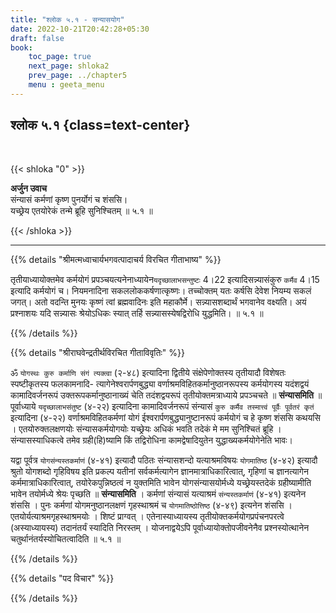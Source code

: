 ```yaml
---
title: "श्लोक ५.१ - सन्यासयोग"
date: 2022-10-21T20:42:28+05:30
draft: false
book:
    toc_page: true
    next_page: shloka2
    prev_page: ../chapter5
    menu : geeta_menu
---
```




## श्लोक ५.१ {class=text-center}

<br/>

{{< shloka  "0"  >}}

**अर्जुन उवाच**   
संन्यासं कर्मणां कृष्ण पुनर्योगं च शंससि।  
यच्छ्रेय एतयोरेकं तन्मे ब्रूहि सुनिश्चितम् ॥ ५.१ ॥

{{< /shloka >}}

---


{{% details "श्रीमत्मध्वाचार्यभगवत्पादाचर्य विरचित  गीताभाष्य" %}}

तृतीयाध्यायोक्तमेव कर्मयोगं 
प्रपञ्चयत्यनेनाध्यायेन`यदृच्छालाभसन्तुष्टः` 4।22 
इत्यादिसन्न्यासंकुरु `कर्मैव` 4।15 इत्यादि कर्मयोगं च। 
नियमनादिना सकललोककर्षणात्कृष्णः। 
तच्चोक्तम् यतः कर्षसि देवेश नियम्य सकलं जगत्। 
अतो वदन्ति मुनयः कृष्णं त्वां ब्रह्मवादिनः इति महाकौर्मे। 
सन्न्यासशब्दार्थं भगवानेव वक्ष्यति। 
अयं प्रश्नाशयः यदि सन्न्यासः श्रेयोऽधिकः स्यात् तर्हि 
सन्न्यासस्येषद्विरोधि युद्धमिति।  ॥ ५.१ ॥

{{% /details %}}



{{% details "श्रीराघवेन्द्रतीर्थविरचित गीताविवृतिः" %}}



ॐ `योगस्थः कुरु कर्माणि संगं त्यक्त्वा` (२-४८) इत्यादिना द्वितीये
संक्षेपेणोक्तस्य तृतीयादौ विशेषतः स्पष्टीकृतस्य फलकामनादि-
त्यागेनेश्वरार्पणबुद्ध्या वर्णाश्रमविहितकर्मानुष्ठानरूपस्य 
कर्मयोगस्य यदंशद्वयं कामादिवर्जनरूपं उक्तरूपकर्मानुष्ठानाख्यं 
चेति तदंशद्वयरूपं तृतीयोक्तमत्राध्याये प्रपञ्चचते 
॥ **संन्यासमिति** ॥   
पूर्वाध्याये `यदृच्छालाभसंतुष्ट` (४-२२) इत्यादिना 
कामादिवर्जनरूपं संन्यासं 
`कुरु कर्मैव तस्मात्त्वं पूर्वैः पूर्वतरं कृतं` इत्यादिना
(४-२२) वर्णाश्रमविहितकर्मणां योगं 
ईश्वरार्पणबुद्ध्यानुष्टानरूपं कर्मयोगं च हे
कृष्ण शंससि कथयसि । एतयोरुक्तलक्षणयोः संन्यासकर्मयोगयोः 
यच्छ्रेयः अधिकं भवति तदेकं मे मम सुनिश्चितं ब्रूहि । 
संन्यासस्याधिकत्वे तमेव ग्रही(हि)ष्यामि किं तद्विरोधिना 
कामद्वेषादियुतेन युद्धाख्यकर्मयोगेनेति भावः।  

यद्वा पूर्वत्र `योगसंन्यस्तकर्माणं` (४-४१) इत्यादौ पठितः 
संन्यासशन्दो यत्याश्रमविषयः `योगमातिष्ठ` (४-४२) 
इत्यादौ श्रुतो योगशब्दो गृहिविषय
इति प्रकल्प यतीनां सर्वकर्मत्यागेन ज्ञानमात्राधिकारित्वात्‌, 
गृहिणां च ज्ञानत्यागेन कर्ममात्राधिकारित्वात्‌, तयोरेकपुन्निष्ठत्वं 
न युक्तमिति भावेन योगसंन्यासयोर्मध्ये
यच्छ्रेयस्तदेकं ग्रहीष्यामीति भावेन तयोर्मध्ये श्रेयः 
पृच्छति ॥ **संन्यासमिति** । 
कर्मणां संन्यासं यत्याश्रमं `संन्यस्तकर्माणं` (४-४१) 
इत्यनेन शंससि । पुनः कर्मणां योगमनुष्ठानलक्षणं 
गृहस्थाश्रमं च `योगमातिष्ठोत्तिष्ठ` (४-४९) इत्यनेन 
शंससि । एतयोर्यत्याश्रमगृहस्थाश्रमयोः । शिष्टं प्राग्वत्‌ । 
एतेनास्याध्यायस्य तृतीयोक्तकर्मयोगप्रपंचनपरत्वे 
(अस्याध्यायस्य) तदानंतर्यं स्यादिति
निरस्तम्‌ । योजनाद्वयेऽपि पूर्वाध्यायोक्तोपजीवनेनैव 
प्रश्नस्योत्थानेन चतुर्थानंतर्यस्योचितत्वादिति ॥ ५.१ ॥

{{% /details %}}



{{% details "पद विचार" %}}


{{% /details %}}
